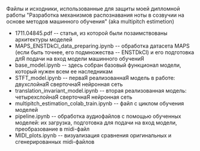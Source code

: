 Файлы и исходники, использованные для защиты моей дипломной работы "Разработка механизмов распознавания ноты в созвучии на основе методов машинного обучения" (aka multipitch estimetion)

* 1711.04845.pdf -- статья, из которой были позаимствованы архитектуры моделей
* MAPS_ENSTDkCl_data_preparing.ipynb -- обработка датасета MAPS (если быть точнее, его подмножества -- ENSTDkCl) и его подготовка длЯ подачи на вход модели машинного обучениЯ
* base_model.ipynb -- здесь собран базовый функционал модели, который нужен всем ее наследникам
* STFT_model.ipynb -- перваЯ реализованнаЯ модель в работе: двухслойнаЯ сверточнаЯ нейронная сеть
* translation_invariant_model.ipynb -- вторая реализованная модель: четырехслойнаЯ сверточнаЯ нейронная сеть
* multipitch_estimation_colab_train.ipynb -- файл с циклом обучения моделей
* pipeline.ipynb -- обработка аудиофайлов с помощью обученных моделей: их загрузка, подготовка для подачи на вход модели, преобразование в midi-файл
* MIDI_plots.ipynb -- визуализация сравнения оригинальных и сгенерированных midi-файлов

